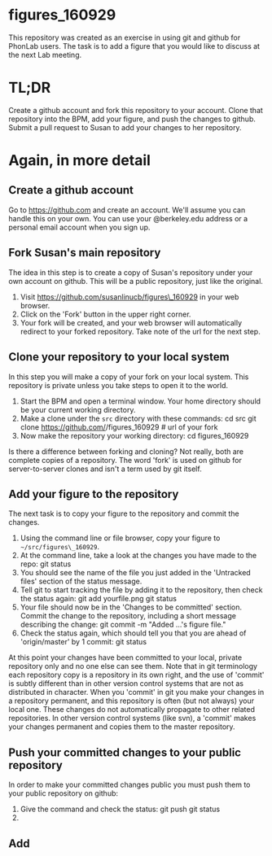 # figures_160929

This repository was created as an exercise in using git and github for PhonLab users. The task is to add a figure that you would like to discuss at the next Lab meeting.

# TL;DR

Create a github account and fork this repository to your account. Clone that repository into the BPM, add your figure, and push the changes to github. Submit a pull request to Susan to add your changes to her repository.

# Again, in more detail

## Create a github account

Go to https://github.com and create an account. We'll assume you can handle this on your own. You can use your @berkeley.edu address or a personal email account when you sign up.

## Fork Susan's main repository

The idea in this step is to create a copy of Susan's repository under your own account on github. This will be a public repository, just like the original.

1. Visit https://github.com/susanlinucb/figures\_160929 in your web browser.
1. Click on the 'Fork' button in the upper right corner.
1. Your fork will be created, and your web browser will automatically redirect to your forked repository. Take note of the url for the next step.

## Clone your repository to your local system

In this step you will make a copy of your fork on your local system. This repository is private unless you take steps to open it to the world.

1. Start the BPM and open a terminal window. Your home directory should be your current working directory.
1. Make a clone under the `src` directory with these commands:
  cd src
  git clone https://github.com/<myusername>/figures\_160929  # url of your fork
1. Now make the repository your working directory:
  cd figures\_160929

Is there a difference between forking and cloning? Not really, both are complete copies of a repository. The word 'fork' is used on github for server-to-server clones and isn't a term used by git itself.

## Add your figure to the repository

The next task is to copy your figure to the repository and commit the changes.

1. Using the command line or file browser, copy your figure to `~/src/figures\_160929`.
1. At the command line, take a look at the changes you have made to the repo:
  git status
1. You should see the name of the file you just added in the 'Untracked files' section of the status message.
1. Tell git to start tracking the file by adding it to the repository, then check the status again:
  git add yourfile.png
  git status
1. Your file should now be in the 'Changes to be committed' section. Commit the change to the repository, including a short message describing the change:
  git commit -m "Added ...'s figure file."
1. Check the status again, which should tell you that you are ahead of 'origin/master' by 1 commit:
  git status

At this point your changes have been committed to your local, private repository only and no one else can see them. Note that in git terminology each repository copy is a repository in its own right, and the use of 'commit' is subtly different than in other version control systems that are not as distributed in character. When you 'commit' in git you make your changes in a repository permanent, and this repository is often (but not always) your local one. These changes do not automatically propagate to other related repositories. In other version control systems (like svn), a 'commit' makes your changes permanent and copies them to the master repository.

## Push your committed changes to your public repository

In order to make your committed changes public you must push them to your public repository on github:

1. Give the command and check the status:
  git push
  git status
1. 
## Add
